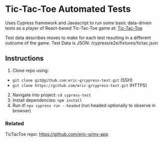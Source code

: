 # Tic-Tac-Toe Automated Tests
Uses Cypress framework and Javascript to run some basic data-driven tests as a player of React-based Tic-Tac-Toe game at: [Tic-Tac-Toe](https://eric-g.github.io/my-app/)

Test data describes moves to make for each test resulting in a different outcome of the game.
Test Data is JSON: /cypress/e2e/fixtures/tictac.json

## Instructions
1. Clone repo using:

- `git clone git@github.com:eric-g/cypress-test.git` (SSH)
- `git clone https://github.com/eric-g/cypress-test.git` (HTTPS)
2. Navigate into project: `cd cypress-test`
2. Install dependencies: `npm install`
3. Run it! `npx cypress run --headed` (run headed optionally to observe in browser)

### Related
TicTacToe repo: https://github.com/eric-g/my-app